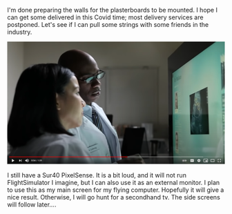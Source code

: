I'm done preparing the walls for the plasterboards to be mounted. I hope I can get some delivered in this Covid time; most delivery services are postponed. Let's see if I can pull some strings with some friends in the industry.

[![Sur40 PixelSense](assets/sur40.png)](https://www.youtube.com/watch?v=t4hzQrOxhHI)

I still have a Sur40 PixelSense. It is a bit loud, and it will not run FlightSimulator I imagine, but I can also use it as an external monitor. I plan to use this as my main screen for my flying computer. Hopefully it will give a nice result. Otherwise, I will go hunt for a secondhand tv. The side screens will follow later....